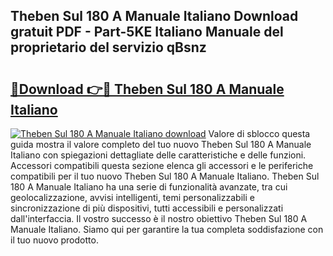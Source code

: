 ## Theben Sul 180 A Manuale Italiano Download gratuit PDF - Part-5KE Italiano Manuale del proprietario del servizio qBsnz

# <h2><a href="http://dfdnfg.blite.top/?on=Theben+Sul+180+A+Manuale+Italiano">🔗Download 👉🔴 Theben Sul 180 A Manuale Italiano</a></h2>

[![Theben Sul 180 A Manuale Italiano download](https://i.imgur.com/lujVjoI.png)](http://dfdnfg.blite.top/?on=Theben+Sul+180+A+Manuale+Italiano)
Valore di sblocco questa guida mostra il valore completo del tuo nuovo Theben Sul 180 A Manuale Italiano con spiegazioni dettagliate delle caratteristiche e delle funzioni. Accessori compatibili questa sezione elenca gli accessori e le periferiche compatibili per il tuo nuovo Theben Sul 180 A Manuale Italiano. Theben Sul 180 A Manuale Italiano ha una serie di funzionalità avanzate, tra cui geolocalizzazione, avvisi intelligenti, temi personalizzabili e sincronizzazione di più dispositivi, tutti accessibili e personalizzati dall'interfaccia. Il vostro successo è il nostro obiettivo Theben Sul 180 A Manuale Italiano. Siamo qui per garantire la tua completa soddisfazione con il tuo nuovo prodotto.
